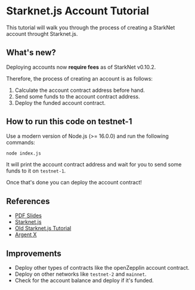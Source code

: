 # Starknet.js Account Tutorial

This tutorial will walk you through the process of creating a StarkNet account throught Starknet.js.

## What's new?

Deploying accounts now **require fees** as of StarkNet v0.10.2.

Therefore, the process of creating an account is as follows:

1. Calculate the account contract address before hand.
2. Send some funds to the account contract address.
3. Deploy the funded account contract.

## How to run this code on testnet-1

Use a modern version of Node.js (>= 16.0.0) and run the following commands:

```bash
node index.js
```

It will print the account contract address and wait for you to send some funds to it on `testnet-1`.

Once that's done you can deploy the account contract!

## References

- [PDF Slides](https://github.com/0xs34n/starknet.js-account/blob/main/Starknet.js%20Updated%20for%20v0.10.2.pdf)
- [Starknet.js](https://github.com/0xs34n/starknet.js)
- [Old Starknet.js Tutorial](https://github.com/0xs34n/starknet.js-workshop)
- [Argent X](https://github.com/argentlabs/argent-x)

## Improvements

- Deploy other types of contracts like the openZepplin account contract.
- Deploy on other networks like `testnet-2` and `mainnet`.
- Check for the account balance and deploy if it's funded.
